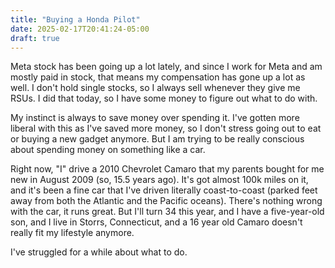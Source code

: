```yaml
---
title: "Buying a Honda Pilot"
date: 2025-02-17T20:41:24-05:00
draft: true
---
```


Meta stock has been going up a lot lately, and since I work for Meta and am mostly paid in stock, that means my compensation has gone up a lot as well. I don't hold single stocks, so I always sell whenever they give me RSUs. I did that today, so I have some money to figure out what to do with.

My instinct is always to save money over spending it. I've gotten more liberal with this as I've saved more money, so I don't stress going out to eat or buying a new gadget anymore. But I am trying to be really conscious about spending money on something like a car.

Right now, "I" drive a 2010 Chevrolet Camaro that my parents bought for me new in August 2009 (so, 15.5 years ago). It's got almost 100k miles on it, and it's been a fine car that I've driven literally coast-to-coast (parked feet away from both the Atlantic and the Pacific oceans). There's nothing wrong with the car, it runs great. But I'll turn 34 this year, and I have a five-year-old son, and I live in Storrs, Connecticut, and a 16 year old Camaro doesn't really fit my lifestyle anymore.

I've struggled for a while about what to do. 
